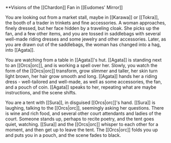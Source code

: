 **Visions of the [[Chardon]] Fan in [[Eudomes' Mirror]]

You are looking out from a market stall, maybe in [[Karawa]] or [[Tokra]], the booth of a trader in trinkets and fine accessories. A woman approaches, finely dressed, but her face hidden by a traveling cloak. She picks up the fan, and a few other items, and you are tossed in saddlebags with several well-made riding dresses and some jewelry and other accessories. Later, as you are drawn out of the saddlebags, the woman has changed into a hag, into [[Agata]].

You are watching from a table in [[Agata]]'s hut. [[Agata]] is standing next to an [[Orcs|orc]], and is working a spell over her. Slowly, you watch the form of the [[Orcs|orc]] transform, grow slimmer and taller, her skin turn light brown, her hair grow smooth and long. [[Agata]] hands her a riding dress - well-tailored and well-made, as well as some accessories, the fan, and a pouch of coin. [[Agata]] speaks to her, repeating what are maybe instructions, and the scene shifts.

You are a tent with [[Sura]], in disguised [[Orcs|orc]]'s hand. [[Sura]] is laughing, talking to the [[Orcs|orc]], seemingly asking her questions. There is wine and rich food, and several other court attendants and ladies of the court. Someone stands up, perhaps to recite poetry, and the tent goes quiet, watching. [[Sura]] and the [[Orcs|orc]] whisper to each other for a moment, and then get up to leave the tent. The [[Orcs|orc]] folds you up and puts you in a pouch, and the scene fades to black. 

